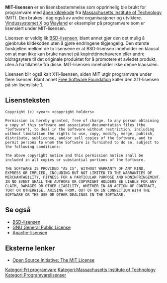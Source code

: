 **MIT-lisensen** er en lisensbestemmelse som opprinnelig ble brukt for programvare med [åpen kildekode](åpen_kildekode "wikilink") fra [Massachusetts Institute of Technology](Massachusetts_Institute_of_Technology "wikilink") (MIT). Den brukes i dag også av andre organisasjoner og utviklere. [Vindussystemet X](Vindussystemet_X "wikilink") og [Wayland](Wayland "wikilink") er eksempler på programvare som er lisensiert under MIT-lisensen.

Lisensen er veldig lik [BSD-lisensen](BSD-lisensen "wikilink"), blant annet gjør den det mulig å gjenbruke kildekoden uten å gjøre endringene tilgjengelig. Den største forskjellen mellom de to lisensene er at BSD-lisensen inneholder en klausul om at man ikke kan bruke navnet på kopirettinnehaveren eller andre bidragsytere til det originale produktet for å promotere et avledet produkt, uten å ha tillatelse fra disse. MIT-lisensen inneholder ikke denne klausulen.

Lisensen blir også kalt X11-lisensen, siden MIT utgir programvare under flere lisenser. Blant annet [Free Software Foundation](Free_Software_Foundation "wikilink") kaller den X11-lisensen på sin lisensliste [1](http://www.gnu.org/licenses/license-list.html#X11License).

## Lisensteksten

    Copyright (c) <year> <copyright holders>

    Permission is hereby granted, free of charge, to any person obtaining
    a copy of this software and associated documentation files (the
    "Software"), to deal in the Software without restriction, including
    without limitation the rights to use, copy, modify, merge, publish,
    distribute, sublicense, and/or sell copies of the Software, and to
    permit persons to whom the Software is furnished to do so, subject to
    the following conditions:

    The above copyright notice and this permission notice shall be
    included in all copies or substantial portions of the Software.

    THE SOFTWARE IS PROVIDED "AS IS", WITHOUT WARRANTY OF ANY KIND,
    EXPRESS OR IMPLIED, INCLUDING BUT NOT LIMITED TO THE WARRANTIES OF
    MERCHANTABILITY, FITNESS FOR A PARTICULAR PURPOSE AND NONINFRINGEMENT.
    IN NO EVENT SHALL THE AUTHORS OR COPYRIGHT HOLDERS BE LIABLE FOR ANY
    CLAIM, DAMAGES OR OTHER LIABILITY, WHETHER IN AN ACTION OF CONTRACT,
    TORT OR OTHERWISE, ARISING FROM, OUT OF OR IN CONNECTION WITH THE
    SOFTWARE OR THE USE OR OTHER DEALINGS IN THE SOFTWARE.

## Se også

-   [BSD-lisensen](BSD-lisensen "wikilink")
-   [GNU General Public License](GNU_General_Public_License "wikilink")
-   [Apache-lisensen](Apache-lisensen "wikilink")

## Eksterne lenker

-   [Open Source Initiative: The MIT License](http://www.opensource.org/licenses/mit-license.php)

[Kategori:Fri programvare](Kategori:Fri_programvare "wikilink") [Kategori:Massachusetts Institute of Technology](Kategori:Massachusetts_Institute_of_Technology "wikilink") [Kategori:Programvarelisenser](Kategori:Programvarelisenser "wikilink")
